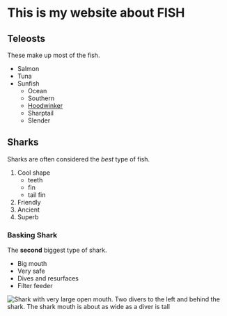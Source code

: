 
# This is my website about FISH

## Teleosts
These make up most of the fish.

* Salmon
* Tuna
* Sunfish
  * Ocean
  * Southern
  * [Hoodwinker](Mola_tecta.html)
  * Sharptail
  * Slender


## Sharks
Sharks are often considered the *best* type of fish.

1. Cool shape
    * teeth
    * fin
    * tail fin
3. Friendly
4. Ancient
5. Superb

### Basking Shark
The **second** biggest type of shark.

- Big mouth
- Very safe
- Dives and resurfaces
- Filter feeder

![Shark with very large open mouth. Two divers to the left and behind the shark. The shark mouth is about as wide as a diver is tall](https://user-images.githubusercontent.com/18474918/124523363-f0925480-de4a-11eb-9504-a842b9c23291.jpg)
